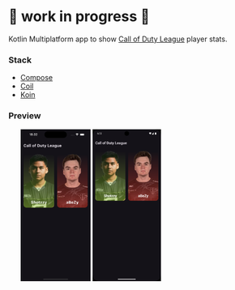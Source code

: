 # 🚧 work in progress 🚧
Kotlin Multiplatform app to show [Call of Duty League](https://www.callofdutyleague.com/en-us/teams) player stats.

### Stack
- [Compose](https://www.jetbrains.com/de-de/compose-multiplatform/)
- [Coil](https://github.com/coil-kt/coil)
- [Koin](https://github.com/InsertKoinIO/koin)

### Preview
<ul>
<img src="resources/preview-ios.png" height="300" alt="">
<img src="resources/preview-android.png" height="300" alt="">
</ul>
